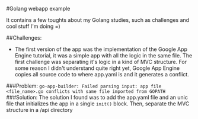 #Golang webapp example

It contains a few toughts about my Golang studies, such as challenges and cool stuff I'm doing =)


##Challenges:

* The first version of the app was the implementation of the Google App Engine tutorial, it was a simple app with all the logic in the same file. The first challenge was separating it's logic in a kind of MVC structure. For some reason I didn't understand quite right yet, Google App Engine copies all source code to where app.yaml is and it generates a conflict.

###Problem:
 ``go-app-builder: Failed parsing input: app file <file_name>.go conflicts with same file imported from GOPATH``
###Solution:
  The solution I found was to add the app.yaml file and an unic file that initializes the app in a single ``init()`` block. Then, separate the MVC structure in a /api directory
